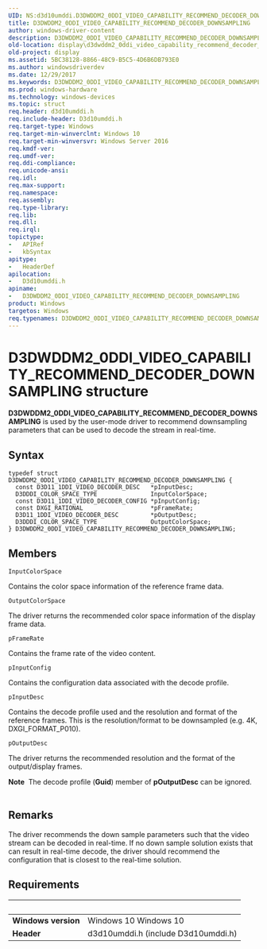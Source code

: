 ```yaml
---
UID: NS:d3d10umddi.D3DWDDM2_0DDI_VIDEO_CAPABILITY_RECOMMEND_DECODER_DOWNSAMPLING
title: D3DWDDM2_0DDI_VIDEO_CAPABILITY_RECOMMEND_DECODER_DOWNSAMPLING
author: windows-driver-content
description: D3DWDDM2_0DDI_VIDEO_CAPABILITY_RECOMMEND_DECODER_DOWNSAMPLING is used by the user-mode driver to recommend downsampling parameters that can be used to decode the stream in real-time.
old-location: display\d3dwddm2_0ddi_video_capability_recommend_decoder_downsampling.htm
old-project: display
ms.assetid: 5BC38128-8866-48C9-B5C5-4D6B6DB793E0
ms.author: windowsdriverdev
ms.date: 12/29/2017
ms.keywords: D3DWDDM2_0DDI_VIDEO_CAPABILITY_RECOMMEND_DECODER_DOWNSAMPLING, d3d10umddi/D3DWDDM2_0DDI_VIDEO_CAPABILITY_RECOMMEND_DECODER_DOWNSAMPLING, D3DWDDM2_0DDI_VIDEO_CAPABILITY_RECOMMEND_DECODER_DOWNSAMPLING structure [Display Devices], display.d3dwddm2_0ddi_video_capability_recommend_decoder_downsampling
ms.prod: windows-hardware
ms.technology: windows-devices
ms.topic: struct
req.header: d3d10umddi.h
req.include-header: D3d10umddi.h
req.target-type: Windows
req.target-min-winverclnt: Windows 10
req.target-min-winversvr: Windows Server 2016
req.kmdf-ver: 
req.umdf-ver: 
req.ddi-compliance: 
req.unicode-ansi: 
req.idl: 
req.max-support: 
req.namespace: 
req.assembly: 
req.type-library: 
req.lib: 
req.dll: 
req.irql: 
topictype:
-	APIRef
-	kbSyntax
apitype:
-	HeaderDef
apilocation:
-	D3d10umddi.h
apiname:
-	D3DWDDM2_0DDI_VIDEO_CAPABILITY_RECOMMEND_DECODER_DOWNSAMPLING
product: Windows
targetos: Windows
req.typenames: D3DWDDM2_0DDI_VIDEO_CAPABILITY_RECOMMEND_DECODER_DOWNSAMPLING
---
```


# D3DWDDM2_0DDI_VIDEO_CAPABILITY_RECOMMEND_DECODER_DOWNSAMPLING structure
<b>D3DWDDM2_0DDI_VIDEO_CAPABILITY_RECOMMEND_DECODER_DOWNSAMPLING</b> is used by the user-mode driver to recommend downsampling parameters that can be used to decode the stream in real-time.

## Syntax
````
typedef struct D3DWDDM2_0DDI_VIDEO_CAPABILITY_RECOMMEND_DECODER_DOWNSAMPLING {
  const D3D11_1DDI_VIDEO_DECODER_DESC   *pInputDesc;
  D3DDDI_COLOR_SPACE_TYPE               InputColorSpace;
  const D3D11_1DDI_VIDEO_DECODER_CONFIG *pInputConfig;
  const DXGI_RATIONAL                   *pFrameRate;
  D3D11_1DDI_VIDEO_DECODER_DESC         *pOutputDesc;
  D3DDDI_COLOR_SPACE_TYPE               OutputColorSpace;
} D3DWDDM2_0DDI_VIDEO_CAPABILITY_RECOMMEND_DECODER_DOWNSAMPLING;
````

## Members


`InputColorSpace`

Contains the color space information of the reference frame data.

`OutputColorSpace`

The driver returns the recommended color space information of the display frame data.

`pFrameRate`

Contains the frame rate of the video content.

`pInputConfig`

Contains the configuration data associated with the decode profile.

`pInputDesc`

Contains the decode profile used and the resolution and format of the reference frames.  This is the resolution/format to be downsampled (e.g. 4K, DXGI_FORMAT_P010).

`pOutputDesc`

The driver returns the recommended resolution and the format of the output/display frames.  



<div class="alert"><b>Note</b>  The decode profile (<b>Guid</b>) member of <b>pOutputDesc</b> can be ignored.
</div>
<div> </div>

## Remarks
The driver recommends the down sample parameters such that the video stream can be decoded in real-time. If no down sample solution exists that can result in real-time decode, the driver should recommend the configuration that is closest to the real-time solution.

## Requirements
| &nbsp; | &nbsp; |
| ---- |:---- |
| **Windows version** | Windows 10 Windows 10 |
| **Header** | d3d10umddi.h (include D3d10umddi.h) |